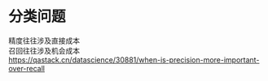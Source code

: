 # 分类问题

精度往往涉及直接成本  
召回往往涉及机会成本  
https://qastack.cn/datascience/30881/when-is-precision-more-important-over-recall  
